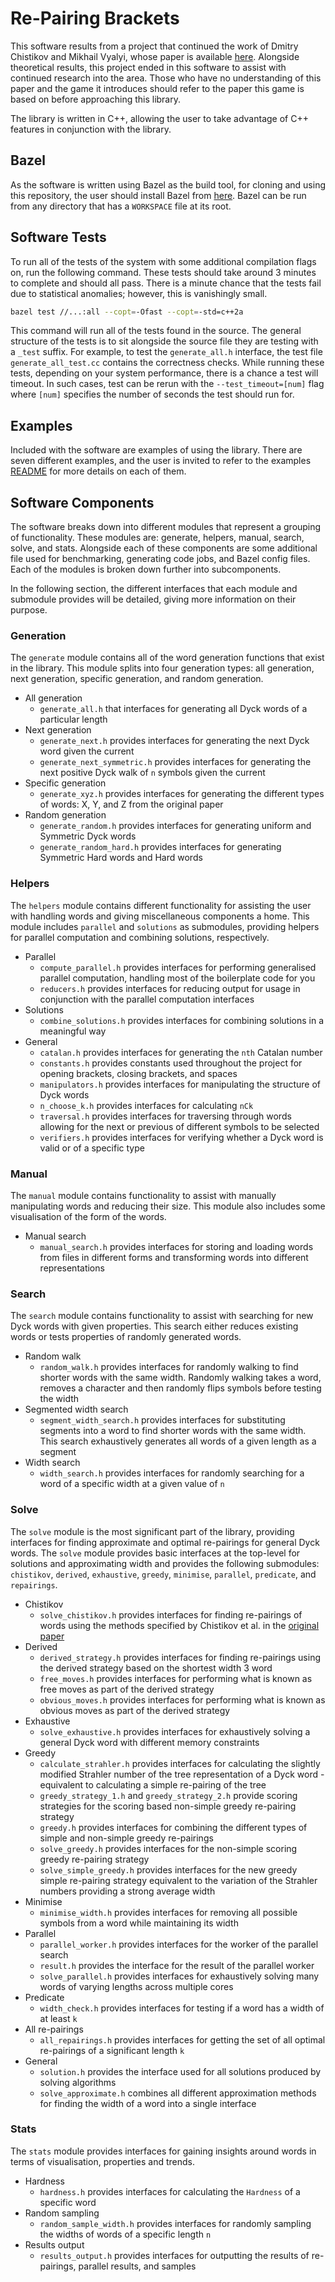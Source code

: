 # Re-Pairing Brackets

This software results from a project that continued the work of Dmitry Chistikov and Mikhail Vyalyi, whose paper is available [here](https://dl.acm.org/doi/10.1145/3373718.3394752). Alongside theoretical results, this project ended in this software to assist with continued research into the area. Those who have no understanding of this paper and the game it introduces should refer to the paper this game is based on before approaching this library.

The library is written in C++, allowing the user to take advantage of C++ features in conjunction with the library.

## Bazel

As the software is written using Bazel as the build tool, for cloning and using this repository, the user should install Bazel from [here](https://docs.bazel.build/versions/master/install.html). Bazel can be run from any directory that has a `WORKSPACE` file at its root.

## Software Tests

To run all of the tests of the system with some additional compilation flags on, run the following command. These tests should take around 3 minutes to complete and should all pass. There is a minute chance that the tests fail due to statistical anomalies; however, this is vanishingly small.

```bash
bazel test //...:all --copt=-Ofast --copt=-std=c++2a
```

This command will run all of the tests found in the source. The general structure of the tests is to sit alongside the source file they are testing with a `_test` suffix. For example, to test the `generate_all.h` interface, the test file `generate_all_test.cc` contains the correctness checks. While running these tests, depending on your system performance, there is a chance a test will timeout. In such cases, test can be rerun with the `--test_timeout=[num]` flag where `[num]` specifies the number of seconds the test should run for.

## Examples

Included with the software are examples of using the library. There are seven different examples, and the user is invited to refer to the examples [README](./examples/README.md) for more details on each of them.

## Software Components

The software breaks down into different modules that represent a grouping of functionality. These modules are: generate, helpers, manual, search, solve, and stats. Alongside each of these components are some additional file used for benchmarking, generating code jobs, and Bazel config files. Each of the modules is broken down further into subcomponents.

In the following section, the different interfaces that each module and submodule provides will be detailed, giving more information on their purpose.

### Generation

The `generate` module contains all of the word generation functions that exist in the library. This module splits into four generation types: all generation, next generation, specific generation, and random generation.

-   All generation
    -   `generate_all.h` that interfaces for generating all Dyck words of a particular length
-   Next generation
    -   `generate_next.h` provides interfaces for generating the next Dyck word given the current
    -   `generate_next_symmetric.h` provides interfaces for generating the next positive Dyck walk of `n` symbols given the current
-   Specific generation
    -   `generate_xyz.h` provides interfaces for generating the different types of words: X, Y, and Z from the original paper
-   Random generation
    -   `generate_random.h` provides interfaces for generating uniform and Symmetric Dyck words
    -   `generate_random_hard.h` provides interfaces for generating Symmetric Hard words and Hard words

### Helpers

The `helpers` module contains different functionality for assisting the user with handling words and giving miscellaneous components a home. This module includes `parallel` and `solutions` as submodules, providing helpers for parallel computation and combining solutions, respectively.

-   Parallel
    -   `compute_parallel.h` provides interfaces for performing generalised parallel computation, handling most of the boilerplate code for you
    -   `reducers.h` provides interfaces for reducing output for usage in conjunction with the parallel computation interfaces
-   Solutions
    -   `combine_solutions.h` provides interfaces for combining solutions in a meaningful way
-   General
    -   `catalan.h` provides interfaces for generating the `nth` Catalan number
    -   `constants.h` provides constants used throughout the project for opening brackets, closing brackets, and spaces
    -   `manipulators.h` provides interfaces for manipulating the structure of Dyck words
    -   `n_choose_k.h` provides interfaces for calculating `nCk`
    -   `traversal.h` provides interfaces for traversing through words allowing for the next or previous of different symbols to be selected
    -   `verifiers.h` provides interfaces for verifying whether a Dyck word is valid or of a specific type

### Manual

The `manual` module contains functionality to assist with manually manipulating words and reducing their size. This module also includes some visualisation of the form of the words.

-   Manual search
    -   `manual_search.h` provides interfaces for storing and loading words from files in different forms and transforming words into different representations

### Search

The `search` module contains functionality to assist with searching for new Dyck words with given properties. This search either reduces existing words or tests properties of randomly generated words.

-   Random walk
    -   `random_walk.h` provides interfaces for randomly walking to find shorter words with the same width. Randomly walking takes a word, removes a character and then randomly flips symbols before testing the width
-   Segmented width search
    -   `segment_width_search.h` provides interfaces for substituting segments into a word to find shorter words with the same width. This search exhaustively generates all words of a given length as a segment
-   Width search
    -   `width_search.h` provides interfaces for randomly searching for a word of a specific width at a given value of `n`

### Solve

The `solve` module is the most significant part of the library, providing interfaces for finding approximate and optimal re-pairings for general Dyck words. The `solve` module provides basic interfaces at the top-level for solutions and approximating width and provides the following submodules: `chistikov`, `derived`, `exhaustive`, `greedy`, `minimise`, `parallel`, `predicate`, and `repairings`.

-   Chistikov
    -   `solve_chistikov.h` provides interfaces for finding re-pairings of words using the methods specified by Chistikov et al. in the [original paper](https://dl.acm.org/doi/10.1145/3373718.3394752)
-   Derived
    -   `derived_strategy.h` provides interfaces for finding re-pairings using the derived strategy based on the shortest width 3 word
    -   `free_moves.h` provides interfaces for performing what is known as free moves as part of the derived strategy
    -   `obvious_moves.h` provides interfaces for performing what is known as obvious moves as part of the derived strategy
-   Exhaustive
    -   `solve_exhaustive.h` provides interfaces for exhaustively solving a general Dyck word with different memory constraints
-   Greedy
    -   `calculate_strahler.h` provides interfaces for calculating the slightly modified Strahler number of the tree representation of a Dyck word - equivalent to calculating a simple re-pairing of the tree
    -   `greedy_strategy_1.h` and `greedy_strategy_2.h` provide scoring strategies for the scoring based non-simple greedy re-pairing strategy
    -   `greedy.h` provides interfaces for combining the different types of simple and non-simple greedy re-pairings
    -   `solve_greedy.h` provides interfaces for the non-simple scoring greedy re-pairing strategy
    -   `solve_simple_greedy.h` provides interfaces for the new greedy simple re-pairing strategy equivalent to the variation of the Strahler numbers providing a strong average width
-   Minimise
    -   `minimise_width.h` provides interfaces for removing all possible symbols from a word while maintaining its width
-   Parallel
    -   `parallel_worker.h` provides interfaces for the worker of the parallel search
    -   `result.h` provides the interface for the result of the parallel worker
    -   `solve_parallel.h` provides interfaces for exhaustively solving many words of varying lengths across multiple cores
-   Predicate
    -   `width_check.h` provides interfaces for testing if a word has a width of at least `k`
-   All re-pairings
    -   `all_repairings.h` provides interfaces for getting the set of all optimal re-pairings of a significant length `k`
-   General
    -   `solution.h` provides the interface used for all solutions produced by solving algorithms
    -   `solve_approximate.h` combines all different approximation methods for finding the width of a word into a single interface

### Stats

The `stats` module provides interfaces for gaining insights around words in terms of visualisation, properties and trends.

-   Hardness
    -   `hardness.h` provides interfaces for calculating the `Hardness` of a specific word
-   Random sampling
    -   `random_sample_width.h` provides interfaces for randomly sampling the widths of words of a specific length `n`
-   Results output
    -   `results_output.h` provides interfaces for outputting the results of re-pairings, parallel results, and samples
